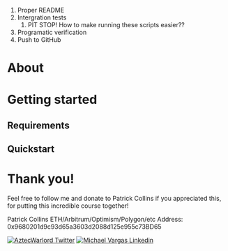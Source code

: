 1. Proper README
2. Intergration tests
   1. PIT STOP! How to make running these scripts easier?? 
3. Programatic verification
4. Push to GitHub

# About

# Getting started

## Requirements

## Quickstart



# Thank you!

Feel free to follow me and donate to Patrick Collins if you appreciated this, for putting this incredible course together! 

Patrick Collins
ETH/Arbitrum/Optimism/Polygon/etc Address: 0x9680201d9c93d65a3603d2088d125e955c73BD65

[![AztecWarlord Twitter](https://img.shields.io/badge/Twitter-1DA1F2?style=for-the-badge&logo=twitter&logoColor=white)](https://twitter.com/warlord_aztec)
[![Michael Vargas Linkedin](https://img.shields.io/badge/LinkedIn-0077B5?style=for-the-badge&logo=linkedin&logoColor=white)](https://www.linkedin.com/in/michaelvargas/)

<!-- Testing krunchdata https://kdta.io/b6T40  -->
